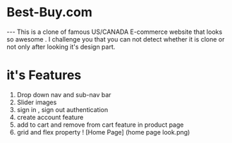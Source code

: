 # Best-Buy.com
--- This is a clone of famous US/CANADA E-commerce website that looks so awesome . I challenge you that you can not detect whether it is clone or not  only after looking it's design part.
# it's Features
1. Drop down nav  and sub-nav bar
2. Slider images
3. sign in , sign out authentication
4. create account feature
5. add to cart and remove from cart feature in product page
6. grid and flex property
! [Home Page] (home page look.png)
